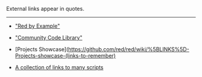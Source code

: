 External links appear in quotes.
***


* ["Red by Example"](http://www.red-by-example.org/index.html)

* ["Community Code Library"](https://github.com/red/code)

* [Projects Showcase](https://github.com/red/red/wiki/%5BLINKS%5D-Projects-showcase-(links-to-remember)

* [A collection of links to many scripts](https://github.com/red/red/wiki/Scripts%20collection)